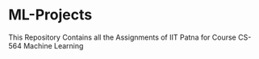 # ML-Projects
This Repository Contains all the Assignments of IIT Patna for Course CS-564 Machine Learning
